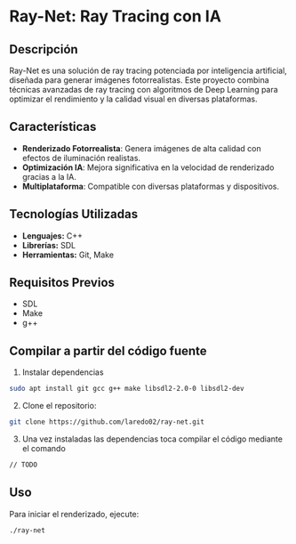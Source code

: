 
# Ray-Net: Ray Tracing con IA

## Descripción

Ray-Net es una solución de ray tracing potenciada por inteligencia artificial, diseñada para generar imágenes fotorrealistas. Este proyecto combina técnicas avanzadas de ray tracing con algoritmos de Deep Learning para optimizar el rendimiento y la calidad visual en diversas plataformas.

## Características

- **Renderizado Fotorrealista**: Genera imágenes de alta calidad con efectos de iluminación realistas.
- **Optimización IA**: Mejora significativa en la velocidad de renderizado gracias a la IA.
- **Multiplataforma**: Compatible con diversas plataformas y dispositivos.

## Tecnologías Utilizadas

- **Lenguajes:** C++
- **Librerías:** SDL
- **Herramientas:** Git, Make

## Requisitos Previos

- SDL
- Make
- g++

## Compilar a partir del código fuente

1. Instalar dependencias

```bash
sudo apt install git gcc g++ make libsdl2-2.0-0 libsdl2-dev
```

2. Clone el repositorio:

```bash
git clone https://github.com/laredo02/ray-net.git
```

3. Una vez instaladas las dependencias toca compilar el código mediante el comando

```bash
// TODO
```

## Uso

Para iniciar el renderizado, ejecute:

```bash
./ray-net
```
